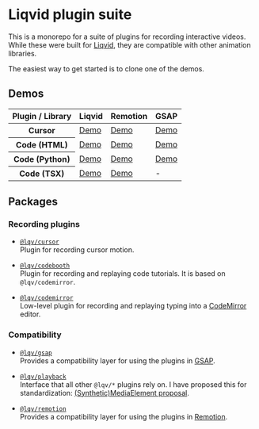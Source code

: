 # Liqvid plugin suite

This is a monorepo for a suite of plugins for recording interactive videos. While these were built for [Liqvid](https://liqvidjs.org/), they are compatible with other animation libraries.

The easiest way to get started is to clone one of the demos.

## Demos

<table>
  <thead>
    <tr>
      <th>Plugin / Library</th>
      <th scope="col">Liqvid</th>
      <th scope="col">Remotion</th>
      <th scope="col">GSAP</th>
    </tr>
  </thead>
  <tbody>
    <tr>
      <th>Cursor</th>
      <td>
        <a href="https://github.com/liqvidjs/plugins/tree/main/demos/liqvid/cursor">Demo</a>
      </td>
      <td>
        <a href="https://github.com/liqvidjs/plugins/tree/main/demos/remotion/cursor">Demo</a>
      </td>
      <td>
        <a href="https://github.com/liqvidjs/plugins/tree/main/demos/gsap/cursor">Demo</a>
      </td>
    </tr>
    <tr>
      <th>Code (HTML)</th>
      <td>
        <a href="https://github.com/liqvidjs/plugins/tree/main/demos/liqvid/codebooth-html">Demo</a>
      </td>
      <td>
        <a href="https://github.com/liqvidjs/plugins/tree/main/demos/remotion/codebooth-html">Demo</a>
      </td>
      <td>
        <a href="https://github.com/liqvidjs/plugins/tree/main/demos/gsap/codebooth-html">Demo</a>
      </td>
    </tr>
    <tr>
      <th>Code (Python)</th>
      <td>
        <a href="https://github.com/liqvidjs/plugins/tree/main/demos/liqvid/codebooth-python">Demo</a>
      </td>
      <td>
        <a href="https://github.com/liqvidjs/plugins/tree/main/demos/remotion/codebooth-python">Demo</a>
      </td>
      <td>
        <a href="https://github.com/liqvidjs/plugins/tree/main/demos/gsap/codebooth-python">Demo</a>
      </td>
      </td>
    </tr>
    <tr>
      <th>Code (TSX)</th>
      <td>
        <a href="https://github.com/liqvidjs/plugins/tree/main/demos/liqvid/codebooth-tsx">Demo</a>
      </td>
      <td>
        <a href="https://github.com/liqvidjs/plugins/tree/main/demos/remotion/codebooth-tsx">Demo</a>
      </td>
      <td>
        -
      </td>
    </tr>
  </tbody>
</table>

## Packages

### Recording plugins
* [`@lqv/cursor`](https://github.com/liqvidjs/plugins/tree/main/packages/cursor)  
  Plugin for recording cursor motion.

* [`@lqv/codebooth`](https://github.com/liqvidjs/plugins/tree/main/packages/codebooth)  
  Plugin for recording and replaying code tutorials. It is based on `@lqv/codemirror`.

* [`@lqv/codemirror`](https://github.com/liqvidjs/plugins/tree/main/packages/codemirror)  
  Low-level plugin for recording and replaying typing into a [CodeMirror](https://codemirror.net/6/docs/ref/) editor.

### Compatibility
* [`@lqv/gsap`](https://github.com/liqvidjs/plugins/tree/main/packages/gsap)  
  Provides a compatibility layer for using the plugins in [GSAP](https://greensock.com/gsap/).

* [`@lqv/playback`](https://github.com/liqvidjs/plugins/tree/main/packages/playback)  
  Interface that all other `@lqv/*` plugins rely on. I have proposed this for standardization: [(Synthetic)MediaElement proposal](https://github.com/whatwg/dom/issues/1098).

* [`@lqv/remotion`](https://github.com/liqvidjs/plugins/tree/main/packages/remotion)  
  Provides a compatibility layer for using the plugins in [Remotion](https://www.remotion.dev/).
